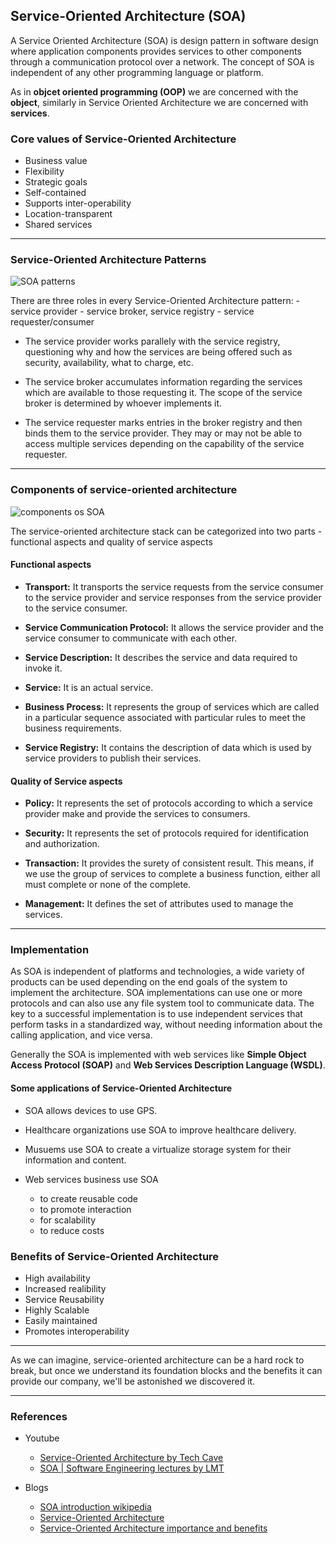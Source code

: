 

## Service-Oriented Architecture (SOA)

  A Service Oriented Architecture (SOA) is design pattern in software design where application components provides services to other components through a communication protocol over a network. The concept of SOA is independent of any other programming language or platform.

  As in **objcet oriented programming (OOP)** we are concerned with the **object**, similarly in Service Oriented Architecture we are concerned with **services**.

### Core values of Service-Oriented Architecture

  * Business value
  * Flexibility
  * Strategic goals
  * Self-contained
  * Supports inter-operability
  * Location-transparent
  * Shared services

* * *

### Service-Oriented Architecture Patterns

  ![SOA patterns](https://www.researchgate.net/profile/Khaled-Elleithy/publication/314288067/figure/fig3/AS:469626577526784@1488979109147/Service-Oriented-Architecture-SOA-15.png)

  There are three roles in every Service-Oriented Architecture pattern:
    - service provider
    - service broker, service registry
    - service requester/consumer

  - The service provider works parallely with the service registry, questioning why and how the services are being offered such as security, availability, what to charge, etc.

  - The service broker accumulates information regarding the services which are available to those requesting it. The scope of the service broker is determined by whoever implements it.

  - The service requester marks entries in the broker registry and then binds them to the service provider. They may or may not be able to access multiple services depending on the capability of the service requester.

* * *

### Components of service-oriented architecture

  ![components os SOA](https://static.javatpoint.com/webservicepages/images/soa3.png)

  The service-oriented architecture stack can be categorized into two parts - functional aspects and quality of service aspects

  #### Functional aspects

  - **Transport:** It transports the service requests from the service consumer to the service provider and service responses from the service provider to the service consumer.

  - **Service Communication Protocol:** It allows the service provider and the service consumer to communicate with each other.

  - **Service Description:** It describes the service and data required to invoke it.

  - **Service:** It is an actual service.

  - **Business Process:** It represents the group of services which are called in a particular sequence associated with particular rules to meet the business requirements.

  - **Service Registry:** It contains the description of data which is used by service providers to publish their services.

  #### Quality of Service aspects

  - **Policy:** It represents the set of protocols according to which a service provider make and provide the services to consumers.

  - **Security:** It represents the set of protocols required for identification and authorization.

  - **Transaction:** It provides the surety of consistent result. This means, if we use the group of services to complete a business function, either all must complete or none of the complete.

  - **Management:** It defines the set of attributes used to manage the services.

* * *

### Implementation

  As SOA is independent of platforms and technologies, a wide variety of products can be used depending on the end goals of the system to implement the architecture. SOA implementations can use one or more protocols and can also use any file system tool to communicate data. The key to a successful implementation is to use independent services that perform tasks in a standardized way, without needing information about the calling application, and vice versa.

  Generally the SOA is implemented with web services like **Simple Object Access Protocol (SOAP)** and **Web Services Description Language (WSDL)**.

  #### Some applications of Service-Oriented Architecture

  * SOA allows devices to use GPS.

  * Healthcare organizations use SOA to improve healthcare delivery.

  * Musuems use SOA to create a virtualize storage system for their information and content.

  * Web services business use SOA  
    - to create reusable code
    - to promote interaction
    - for scalability
    - to reduce costs

### Benefits of Service-Oriented Architecture

  * High availability
  * Increased realibility
  * Service Reusability
  * Highly Scalable
  * Easily maintained
  * Promotes interoperability

* * *

As we can imagine, service-oriented architecture can be a hard rock to break, but once we understand its foundation blocks and the benefits it can provide our company, we'll be astonished we discovered it.

* * *

### References

  * Youtube
    * [Service-Oriented Architecture by Tech Cave](https://www.youtube.com/watch?v=jNiEMmoTDoE)  
    * [SOA | Software Engineering lectures by LMT](https://www.youtube.com/watch?v=A5Nom1hdJn8)

  * Blogs
    * [SOA introduction wikipedia](https://en.wikipedia.org/wiki/Service-oriented_architecture)  
    * [Service-Oriented Architecture](https://searchapparchitecture.techtarget.com/definition/service-oriented-architecture-SOA)  
    * [Service-Oriented Architecture importance and benefits](https://medium.com/@SoftwareDevelopmentCommunity/what-is-service-oriented-architecture-fa894d11a7ec)



